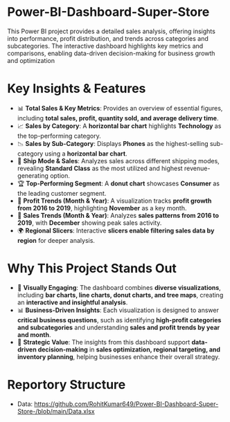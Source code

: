 # Power-BI-Dashboard-Super-Store
This Power BI project provides a detailed sales analysis, offering insights into performance, profit distribution, and trends across categories and subcategories. The interactive dashboard highlights key metrics and comparisons, enabling data-driven decision-making for business growth and optimization


# Key Insights & Features  

- 📊 **Total Sales & Key Metrics**: Provides an overview of essential figures, including **total sales, profit, quantity sold, and average delivery time**.  
- 📈 **Sales by Category**: A **horizontal bar chart** highlights **Technology** as the top-performing category.  
- 📉 **Sales by Sub-Category**: Displays **Phones** as the highest-selling sub-category using a **horizontal bar chart**.  
- 🚚 **Ship Mode & Sales**: Analyzes sales across different shipping modes, revealing **Standard Class** as the most utilized and highest revenue-generating option.  
- 🏆 **Top-Performing Segment**: A **donut chart** showcases **Consumer** as the leading customer segment.  
- 📅 **Profit Trends (Month & Year)**: A visualization tracks **profit growth from 2016 to 2019**, highlighting **November** as a key month.  
- 📆 **Sales Trends (Month & Year)**: Analyzes **sales patterns from 2016 to 2019**, with **December** showing peak sales activity.  
- 🌍 **Regional Slicers**: Interactive **slicers enable filtering sales data by region** for deeper analysis.  



# Why This Project Stands Out  

- 🎨 **Visually Engaging**: The dashboard combines **diverse visualizations**, including **bar charts, line charts, donut charts, and tree maps**, creating an **interactive and insightful analysis**.  
- 📊 **Business-Driven Insights**: Each visualization is designed to answer **critical business questions**, such as identifying **high-profit categories and subcategories** and understanding **sales and profit trends by year and month**.  
- 🚀 **Strategic Value**: The insights from this dashboard support **data-driven decision-making** in **sales optimization, regional targeting, and inventory planning**, helping businesses enhance their overall strategy.

# Reportory Structure
- Data: https://github.com/RohitKumar649/Power-BI-Dashboard-Super-Store-/blob/main/Data.xlsx
